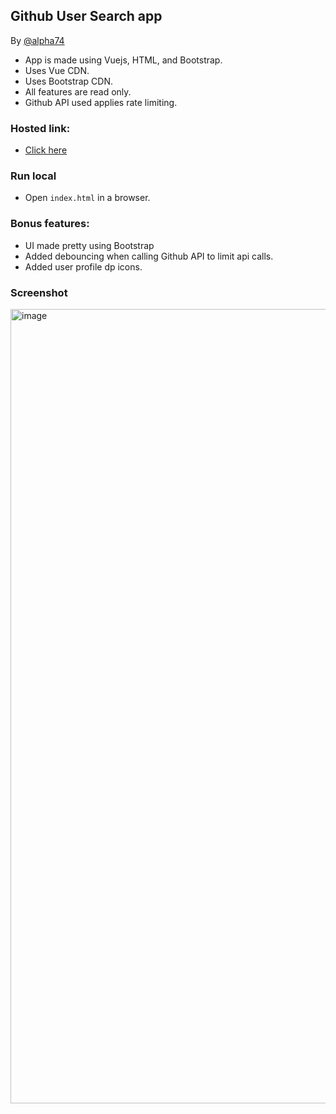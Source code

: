 ## Github User Search app

By [@alpha74](https://www.github.com/alpha74)

- App is made using Vuejs, HTML, and Bootstrap.
- Uses Vue CDN.
- Uses Bootstrap CDN.
- All features are read only.
- Github API used applies rate limiting.

### Hosted link:

- [Click here](https://alpha74.github.io/GithubUserSearch-vuejs/)

### Run local

- Open `index.html` in a browser.


### Bonus features:

- UI made pretty using Bootstrap
- Added debouncing when calling Github API to limit api calls.
- Added user profile dp icons.

### Screenshot

<img width="1271" alt="image" src="https://github.com/alpha74/GithubUserSearch-vuejs/assets/31771552/6ceaddaf-1991-4df6-b681-8905ba39e972">
